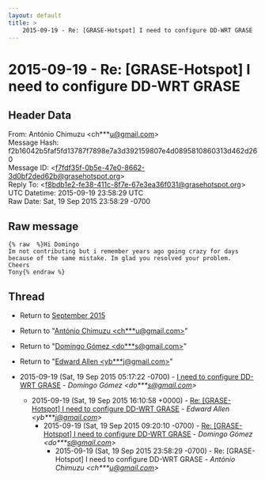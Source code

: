 ```yaml
---
layout: default
title: >
    2015-09-19 - Re: [GRASE-Hotspot] I need to configure DD-WRT GRASE
---
```


# 2015-09-19 - Re: [GRASE-Hotspot] I need to configure DD-WRT GRASE

## Header Data

From: António Chimuzu \<ch***u@gmail.com\><br>
Message Hash: f2b16042b5faf5fd13787f7898e7a3d392159807e4d0895810860313d462d260<br>
Message ID: \<f7fdf35f-0b5e-47e0-8662-3d0bf2ded62b@grasehotspot.org\><br>
Reply To: \<f8bdb1e2-fe38-411c-8f7e-67e3ea36f031@grasehotspot.org\><br>
UTC Datetime: 2015-09-19 23:58:29 UTC<br>
Raw Date: Sat, 19 Sep 2015 23:58:29 -0700<br>

## Raw message

```
{% raw  %}Hi Domingo
Im not contributing but i remember years ago going crazy for days because of the same mistake. Im glad you resolved your problem.
Cheers
Tony{% endraw %}
```

## Thread

+ Return to [September 2015](/archive/2015/09)

+ Return to "[António Chimuzu <ch***u<span>@</span>gmail.com>](/authors/ch___u_at_gmail_com)"
+ Return to "[Domingo Gómez <do***s<span>@</span>gmail.com>](/authors/do___s_at_gmail_com)"
+ Return to "[Edward Allen <yb***j<span>@</span>gmail.com>](/authors/yb___j_at_gmail_com)"

+ 2015-09-19 (Sat, 19 Sep 2015 05:17:22 -0700) - [I need to configure DD-WRT GRASE](/archive/2015/09/5de8a8a91be2221d3e5e38bddf9e868529920766fdb57c2acfdc27af19f434b1) - _Domingo Gómez \<do***s@gmail.com\>_
  + 2015-09-19 (Sat, 19 Sep 2015 16:10:58 +0000) - [Re: [GRASE-Hotspot] I need to configure DD-WRT GRASE](/archive/2015/09/3c91d6ddcba0c017b5c0c64f4880870930552bd9a10dd871e9667eef6731febf) - _Edward Allen \<yb***j@gmail.com\>_
    + 2015-09-19 (Sat, 19 Sep 2015 09:20:10 -0700) - [Re: [GRASE-Hotspot] I need to configure DD-WRT GRASE](/archive/2015/09/d56b9825c286af1ff182da62c6156551d6696b4ffe384291063362f7b937d9af) - _Domingo Gómez \<do***s@gmail.com\>_
      + 2015-09-19 (Sat, 19 Sep 2015 23:58:29 -0700) - Re: [GRASE-Hotspot] I need to configure DD-WRT GRASE - _António Chimuzu \<ch***u@gmail.com\>_

